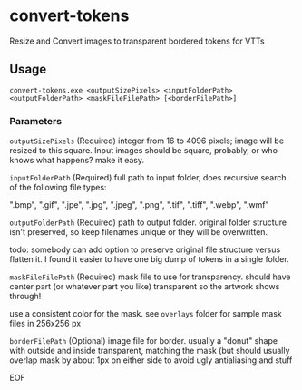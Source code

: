 # convert-tokens
Resize and Convert images to transparent bordered tokens for VTTs

## Usage

`convert-tokens.exe <outputSizePixels> <inputFolderPath> <outputFolderPath> <maskFileFilePath> [<borderFilePath>]`

### Parameters

`outputSizePixels` (Required) integer from 16 to 4096 pixels; image will be resized to this square. Input images should be square, probably, or who knows what happens? make it easy.

`inputFolderPath` (Required) full path to input folder, does recursive search of the following file types:

".bmp", ".gif", ".jpe", ".jpg", ".jpeg", ".png", ".tif", ".tiff", ".webp", ".wmf"

`outputFolderPath` (Required) path to output folder. original folder structure isn't preserved, so keep filenames unique or they will be overwritten.

todo: somebody can add option to preserve original file structure versus flatten it. I found it easier to have one big dump of tokens in a single folder.

`maskFileFilePath` (Required) mask file to use for transparency. should have center part (or whatever part you like) transparent so the artwork shows through!

use a consistent color for the mask. see `overlays` folder for sample mask files in 256x256 px

`borderFilePath` (Optional) image file for border. usually a "donut" shape with outside and inside transparent, matching the mask (but should usually overlap mask by about 1px on either side to avoid ugly antialiasing and stuff


EOF
